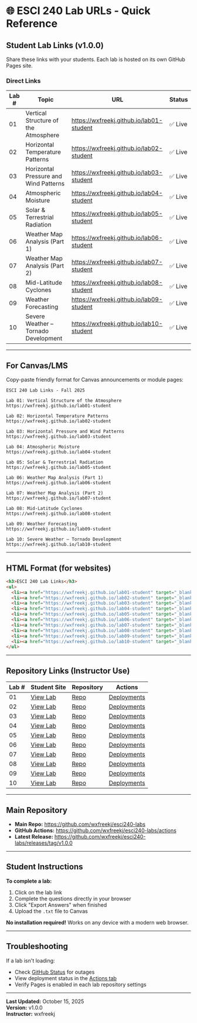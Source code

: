 # 🌐 ESCI 240 Lab URLs - Quick Reference

## Student Lab Links (v1.0.0)

Share these links with your students. Each lab is hosted on its own GitHub Pages site.

### Direct Links

| Lab # | Topic | URL | Status |
|-------|-------|-----|--------|
| 01 | Vertical Structure of the Atmosphere | https://wxfreekj.github.io/lab01-student | ✅ Live |
| 02 | Horizontal Temperature Patterns | https://wxfreekj.github.io/lab02-student | ✅ Live |
| 03 | Horizontal Pressure and Wind Patterns | https://wxfreekj.github.io/lab03-student | ✅ Live |
| 04 | Atmospheric Moisture | https://wxfreekj.github.io/lab04-student | ✅ Live |
| 05 | Solar & Terrestrial Radiation | https://wxfreekj.github.io/lab05-student | ✅ Live |
| 06 | Weather Map Analysis (Part 1) | https://wxfreekj.github.io/lab06-student | ✅ Live |
| 07 | Weather Map Analysis (Part 2) | https://wxfreekj.github.io/lab07-student | ✅ Live |
| 08 | Mid-Latitude Cyclones | https://wxfreekj.github.io/lab08-student | ✅ Live |
| 09 | Weather Forecasting | https://wxfreekj.github.io/lab09-student | ✅ Live |
| 10 | Severe Weather – Tornado Development | https://wxfreekj.github.io/lab10-student | ✅ Live |

---

## For Canvas/LMS

Copy-paste friendly format for Canvas announcements or module pages:

```
ESCI 240 Lab Links - Fall 2025

Lab 01: Vertical Structure of the Atmosphere
https://wxfreekj.github.io/lab01-student

Lab 02: Horizontal Temperature Patterns
https://wxfreekj.github.io/lab02-student

Lab 03: Horizontal Pressure and Wind Patterns
https://wxfreekj.github.io/lab03-student

Lab 04: Atmospheric Moisture
https://wxfreekj.github.io/lab04-student

Lab 05: Solar & Terrestrial Radiation
https://wxfreekj.github.io/lab05-student

Lab 06: Weather Map Analysis (Part 1)
https://wxfreekj.github.io/lab06-student

Lab 07: Weather Map Analysis (Part 2)
https://wxfreekj.github.io/lab07-student

Lab 08: Mid-Latitude Cyclones
https://wxfreekj.github.io/lab08-student

Lab 09: Weather Forecasting
https://wxfreekj.github.io/lab09-student

Lab 10: Severe Weather – Tornado Development
https://wxfreekj.github.io/lab10-student
```

---

## HTML Format (for websites)

```html
<h3>ESCI 240 Lab Links</h3>
<ul>
  <li><a href="https://wxfreekj.github.io/lab01-student" target="_blank">Lab 01: Vertical Structure of the Atmosphere</a></li>
  <li><a href="https://wxfreekj.github.io/lab02-student" target="_blank">Lab 02: Horizontal Temperature Patterns</a></li>
  <li><a href="https://wxfreekj.github.io/lab03-student" target="_blank">Lab 03: Horizontal Pressure and Wind Patterns</a></li>
  <li><a href="https://wxfreekj.github.io/lab04-student" target="_blank">Lab 04: Atmospheric Moisture</a></li>
  <li><a href="https://wxfreekj.github.io/lab05-student" target="_blank">Lab 05: Solar & Terrestrial Radiation</a></li>
  <li><a href="https://wxfreekj.github.io/lab06-student" target="_blank">Lab 06: Weather Map Analysis (Part 1)</a></li>
  <li><a href="https://wxfreekj.github.io/lab07-student" target="_blank">Lab 07: Weather Map Analysis (Part 2)</a></li>
  <li><a href="https://wxfreekj.github.io/lab08-student" target="_blank">Lab 08: Mid-Latitude Cyclones</a></li>
  <li><a href="https://wxfreekj.github.io/lab09-student" target="_blank">Lab 09: Weather Forecasting</a></li>
  <li><a href="https://wxfreekj.github.io/lab10-student" target="_blank">Lab 10: Severe Weather – Tornado Development</a></li>
</ul>
```

---

## Repository Links (Instructor Use)

| Lab # | Student Site | Repository | Actions |
|-------|--------------|------------|---------|
| 01 | [View Lab](https://wxfreekj.github.io/lab01-student) | [Repo](https://github.com/wxfreekj/lab01-student) | [Deployments](https://github.com/wxfreekj/lab01-student/deployments) |
| 02 | [View Lab](https://wxfreekj.github.io/lab02-student) | [Repo](https://github.com/wxfreekj/lab02-student) | [Deployments](https://github.com/wxfreekj/lab02-student/deployments) |
| 03 | [View Lab](https://wxfreekj.github.io/lab03-student) | [Repo](https://github.com/wxfreekj/lab03-student) | [Deployments](https://github.com/wxfreekj/lab03-student/deployments) |
| 04 | [View Lab](https://wxfreekj.github.io/lab04-student) | [Repo](https://github.com/wxfreekj/lab04-student) | [Deployments](https://github.com/wxfreekj/lab04-student/deployments) |
| 05 | [View Lab](https://wxfreekj.github.io/lab05-student) | [Repo](https://github.com/wxfreekj/lab05-student) | [Deployments](https://github.com/wxfreekj/lab05-student/deployments) |
| 06 | [View Lab](https://wxfreekj.github.io/lab06-student) | [Repo](https://github.com/wxfreekj/lab06-student) | [Deployments](https://github.com/wxfreekj/lab06-student/deployments) |
| 07 | [View Lab](https://wxfreekj.github.io/lab07-student) | [Repo](https://github.com/wxfreekj/lab07-student) | [Deployments](https://github.com/wxfreekj/lab07-student/deployments) |
| 08 | [View Lab](https://wxfreekj.github.io/lab08-student) | [Repo](https://github.com/wxfreekj/lab08-student) | [Deployments](https://github.com/wxfreekj/lab08-student/deployments) |
| 09 | [View Lab](https://wxfreekj.github.io/lab09-student) | [Repo](https://github.com/wxfreekj/lab09-student) | [Deployments](https://github.com/wxfreekj/lab09-student/deployments) |
| 10 | [View Lab](https://wxfreekj.github.io/lab10-student) | [Repo](https://github.com/wxfreekj/lab10-student) | [Deployments](https://github.com/wxfreekj/lab10-student/deployments) |

---

## Main Repository

- **Main Repo:** https://github.com/wxfreekj/esci240-labs
- **GitHub Actions:** https://github.com/wxfreekj/esci240-labs/actions
- **Latest Release:** https://github.com/wxfreekj/esci240-labs/releases/tag/v1.0.0

---

## Student Instructions

**To complete a lab:**
1. Click on the lab link
2. Complete the questions directly in your browser
3. Click "Export Answers" when finished
4. Upload the `.txt` file to Canvas

**No installation required!** Works on any device with a modern web browser.

---

## Troubleshooting

If a lab isn't loading:
- Check [GitHub Status](https://www.githubstatus.com/) for outages
- View deployment status in the [Actions tab](https://github.com/wxfreekj/esci240-labs/actions)
- Verify Pages is enabled in each lab repository settings

---

**Last Updated:** October 15, 2025  
**Version:** v1.0.0  
**Instructor:** wxfreekj

